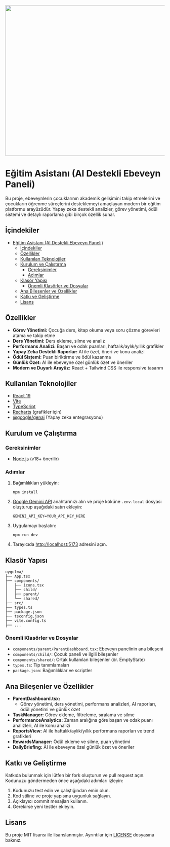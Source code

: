 
<div align="center">
  <img width="1200" height="475" alt="GHBanner" src="https://github.com/user-attachments/assets/0aa67016-6eaf-458a-adb2-6e31a0763ed6" />
</div>

# Eğitim Asistanı (AI Destekli Ebeveyn Paneli)

Bu proje, ebeveynlerin çocuklarının akademik gelişimini takip etmelerini ve çocukların öğrenme süreçlerini desteklemeyi amaçlayan modern bir eğitim platformu arayüzüdür. Yapay zeka destekli analizler, görev yönetimi, ödül sistemi ve detaylı raporlama gibi birçok özellik sunar.

## İçindekiler
- [Eğitim Asistanı (AI Destekli Ebeveyn Paneli)](#eğitim-asistanı-ai-destekli-ebeveyn-paneli)
  - [İçindekiler](#i̇çindekiler)
  - [Özellikler](#özellikler)
  - [Kullanılan Teknolojiler](#kullanılan-teknolojiler)
  - [Kurulum ve Çalıştırma](#kurulum-ve-çalıştırma)
    - [Gereksinimler](#gereksinimler)
    - [Adımlar](#adımlar)
  - [Klasör Yapısı](#klasör-yapısı)
    - [Önemli Klasörler ve Dosyalar](#önemli-klasörler-ve-dosyalar)
  - [Ana Bileşenler ve Özellikler](#ana-bileşenler-ve-özellikler)
  - [Katkı ve Geliştirme](#katkı-ve-geliştirme)
  - [Lisans](#lisans)

## Özellikler
- **Görev Yönetimi:** Çocuğa ders, kitap okuma veya soru çözme görevleri atama ve takip etme
- **Ders Yönetimi:** Ders ekleme, silme ve analiz
- **Performans Analizi:** Başarı ve odak puanları, haftalık/aylık/yıllık grafikler
- **Yapay Zeka Destekli Raporlar:** AI ile özet, öneri ve konu analizi
- **Ödül Sistemi:** Puan biriktirme ve ödül kazanma
- **Günlük Özet:** AI ile ebeveyne özel günlük özet ve öneriler
- **Modern ve Duyarlı Arayüz:** React + Tailwind CSS ile responsive tasarım

## Kullanılan Teknolojiler
- [React 19](https://react.dev/)
- [Vite](https://vitejs.dev/)
- [TypeScript](https://www.typescriptlang.org/)
- [Recharts](https://recharts.org/) (grafikler için)
- [@google/genai](https://www.npmjs.com/package/@google/genai) (Yapay zeka entegrasyonu)

## Kurulum ve Çalıştırma

### Gereksinimler
- [Node.js](https://nodejs.org/) (v18+ önerilir)

### Adımlar
1. Bağımlılıkları yükleyin:
   ```shell
   npm install
   ```
2. [Google Gemini API](https://ai.google.dev/) anahtarınızı alın ve proje köküne `.env.local` dosyası oluşturup aşağıdaki satırı ekleyin:
   ```env
   GEMINI_API_KEY=YOUR_API_KEY_HERE
   ```
3. Uygulamayı başlatın:
   ```shell
   npm run dev
   ```
4. Tarayıcıda [http://localhost:5173](http://localhost:5173) adresini açın.

## Klasör Yapısı

```
uygulma/
├── App.tsx
├── components/
│   ├── icons.tsx
│   ├── child/
│   ├── parent/
│   └── shared/
├── src/
├── types.ts
├── package.json
├── tsconfig.json
├── vite.config.ts
├── ...
```

### Önemli Klasörler ve Dosyalar
- `components/parent/ParentDashboard.tsx`: Ebeveyn panelinin ana bileşeni
- `components/child/`: Çocuk paneli ve ilgili bileşenler
- `components/shared/`: Ortak kullanılan bileşenler (ör. EmptyState)
- `types.ts`: Tip tanımlamaları
- `package.json`: Bağımlılıklar ve scriptler

## Ana Bileşenler ve Özellikler
- **ParentDashboard.tsx:**
  - Görev yönetimi, ders yönetimi, performans analizleri, AI raporları, ödül yönetimi ve günlük özet
- **TaskManager:** Görev ekleme, filtreleme, sıralama ve silme
- **PerformanceAnalytics:** Zaman aralığına göre başarı ve odak puanı analizleri, AI ile konu analizi
- **ReportsView:** AI ile haftalık/aylık/yıllık performans raporları ve trend grafikleri
- **RewardsManager:** Ödül ekleme ve silme, puan yönetimi
- **DailyBriefing:** AI ile ebeveyne özel günlük özet ve öneriler

## Katkı ve Geliştirme
Katkıda bulunmak için lütfen bir fork oluşturun ve pull request açın. Kodunuzu göndermeden önce aşağıdaki adımları izleyin:

1. Kodunuzu test edin ve çalıştığından emin olun.
2. Kod stiline ve proje yapısına uygunluk sağlayın.
3. Açıklayıcı commit mesajları kullanın.
4. Gerekirse yeni testler ekleyin.

## Lisans

Bu proje MIT lisansı ile lisanslanmıştır. Ayrıntılar için [LICENSE](./LICENSE) dosyasına bakınız.
